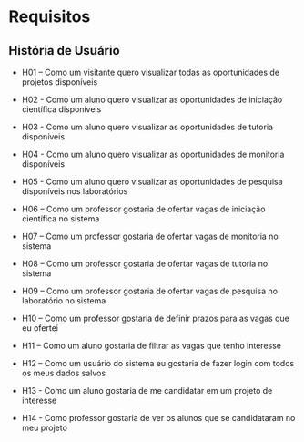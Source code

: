 # Requisitos
## História de Usuário

  * H01 – Como um visitante quero visualizar todas as oportunidades de projetos disponíveis

  * H02 - Como um aluno quero visualizar as oportunidades de iniciação científica disponíveis
  
  * H03 - Como um aluno quero visualizar as oportunidades de tutoria disponíveis

  * H04 - Como um aluno quero visualizar as oportunidades de monitoria disponíveis

  * H05 - Como um aluno quero visualizar as oportunidades de pesquisa disponíveis nos laboratórios 
  
  * H06 – Como um professor gostaria de ofertar vagas de iniciação científica no sistema

  * H07 – Como um professor gostaria de ofertar vagas de monitoria no sistema

  * H08 – Como um professor gostaria de ofertar vagas de tutoria no sistema

  * H09 – Como um professor gostaria de ofertar vagas de pesquisa no laboratório no sistema

  * H10 – Como um professor gostaria de definir prazos para as vagas que eu ofertei
  
  * H11 – Como um aluno gostaria de filtrar as vagas que tenho interesse
  
  * H12 – Como um usuário do sistema eu gostaria de fazer login com todos os meus dados salvos
    
  * H13 - Como um aluno gostaria de me candidatar em um projeto de interesse
    
  * H14 - Como professor gostaria de ver os alunos que se candidataram no meu projeto
    

